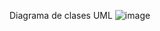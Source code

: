 Diagrama de clases UML 
![image](https://github.com/utec-cs-aed/homework_graph/assets/79115974/a5788651-92d1-4304-b611-6347bfb08aa5)
